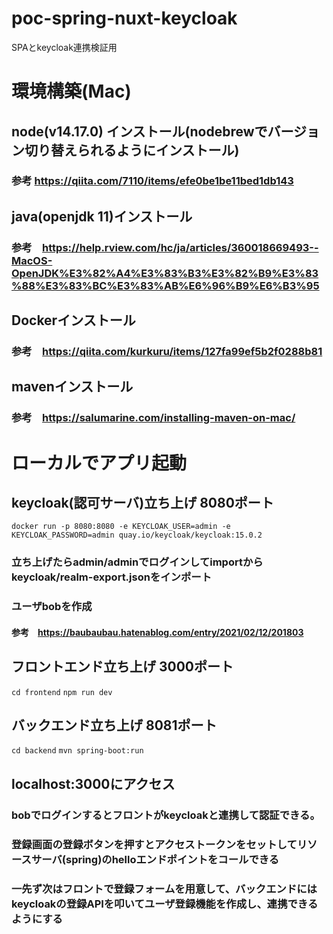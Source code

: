 # poc-spring-nuxt-keycloak
SPAとkeycloak連携検証用

# 環境構築(Mac)
## node(v14.17.0) インストール(nodebrewでバージョン切り替えられるようにインストール)
### 参考 https://qiita.com/7110/items/efe0be1be11bed1db143

## java(openjdk 11)インストール
### 参考　https://help.rview.com/hc/ja/articles/360018669493--MacOS-OpenJDK%E3%82%A4%E3%83%B3%E3%82%B9%E3%83%88%E3%83%BC%E3%83%AB%E6%96%B9%E6%B3%95

## Dockerインストール
### 参考　https://qiita.com/kurkuru/items/127fa99ef5b2f0288b81

## mavenインストール
### 参考　https://salumarine.com/installing-maven-on-mac/

# ローカルでアプリ起動
## keycloak(認可サーバ)立ち上げ 8080ポート
`docker run -p 8080:8080 -e KEYCLOAK_USER=admin -e KEYCLOAK_PASSWORD=admin quay.io/keycloak/keycloak:15.0.2`
### 立ち上げたらadmin/adminでログインしてimportからkeycloak/realm-export.jsonをインポート
### ユーザbobを作成
#### 参考　https://baubaubau.hatenablog.com/entry/2021/02/12/201803

## フロントエンド立ち上げ 3000ポート
`cd frontend`
`npm run dev`

## バックエンド立ち上げ 8081ポート
`cd backend`
`mvn spring-boot:run`

## localhost:3000にアクセス
### bobでログインするとフロントがkeycloakと連携して認証できる。
### 登録画面の登録ボタンを押すとアクセストークンをセットしてリソースサーバ(spring)のhelloエンドポイントをコールできる
### 一先ず次はフロントで登録フォームを用意して、バックエンドにはkeycloakの登録APIを叩いてユーザ登録機能を作成し、連携できるようにする
